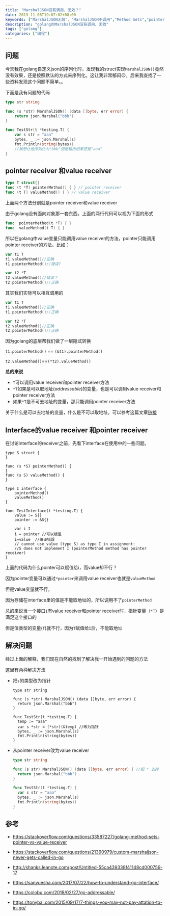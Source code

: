 ```yaml
---
title: "MarshalJSON没有调用、无效？"
date: 2019-11-08T19:07:02+08:00
keywords: ["MarshalJSON无效"，"MarshalJSON不调用","Method Sets","pointer receiver","value receiver","golang MarshalJSON"]
description: "golang的MarshalJSON没有调用、无效"
tags: ["golang"]
categories: ["编程"]
---
```


## 问题

今天我在golang自定义json的序列化时，发现我的struct实现`MarshalJSON()`竟然没有效果，还是按照默认的方式来序列化。这让我非常郁闷☹，后来我查找了一些资料发现这个问题不简单。。

下面是我有问题的代码

```go
type str string

func (s *str) MarshalJSON() (data []byte, err error) {
	return json.Marshal("bbb")
}

func TestStr(t *testing.T) {
	var s str = "aaa"
	bytes, _ := json.Marshal(s)
	fmt.Println(string(bytes))
    //我想让他序列化为"bbb"但是输出结果还是"aaa"
}
```

##  pointer receiver  和value receiver

```go
type T struct{}
func (t *T) pointerMethod() { } // pointer receiver
func (t T) valueMethod() { } // value receiver
```

上面两个方法分别就是pointer receiver和value receiver

由于golang没有面向对象那一套东西，上面的两行代码可以视为下面的形式

```go
func  pointerMethod(t *T) { } 
func  valueMethod(t T) { } 
```

所以在golang中value变量只能调用value receiver的方法，pointer只能调用pointer receiver的方法。比如：

```go
var t1 T
t1.valueMethod()//正确
t1.pointerMethod()//错误?

var t2 *T
t2.valueMethod()//错误？
t2.pointerMethod()//正确
```

其实我们实际可以相互调用的

```go
var t1 T
t1.valueMethod()//正确
t1.pointerMethod()//正确

var t2 *T
t2.valueMethod()//正确
t2.pointerMethod()//正确
```

因为golang的底层帮我们做了一层隐式转换

`t1.pointerMethod()` == `(&t1).pointerMethod()`

`t2.valueMethod()`==`(*t2).valueMethod()`

**总的来说**

* `T`可以调用value receiver和pointer receiver方法
* `*T`如果是可以取地址(*addressable*)的变量，也是可以调用value receiver和pointer receiver方法
* 如果`*T`是不可去地址的变量，那只能调用pointer receiver方法

关于什么是可以去地址的变量，什么是不可以取地址。可以参考这篇文章[链接]( https://colobu.com/2018/02/27/go-addressable/ )

## Interface的value receiver 和pointer receiver

在讨论interface的receiver之前，先看下interface在使用中的一些问题。

```golang
type S struct {
}

func (s *S) pointerMethod() {
}
func (s S) valueMethod() {
}

type I interface {
	pointerMethod()
	valueMethod()
}

func TestInterface(t *testing.T) {
	value := S{}
	pointer := &S{}
	
	var i I
	i = pointer //可以赋值
	i=value  //编译错误  
	// cannot use value (type S) as type I in assignment:
	//S does not implement I (pointerMethod method has pointer receiver)
}
```

上面的代码为什么pointer可以赋值给i，而value却不行？

因为pointer变量可以通过`*pointer`来调用value receiver也就是`valueMethod`

但是value变量就不行。

因为存储在interface里的值是不能取地址的，所以调用不了`pointerMethod`

总的来说当一个接口`I`有value receiver和pointer receiver时，指针变量（`*T`）是满足这个接口的

但是值类型的变量(`T`)就不行，因为`T`赋值给`I`后，不能取地址

## 解决问题

经过上面的解释，我们现在自然的找到了解决我一开始遇到的问题的方法

这里有两种解决方法

* 把`s`的类型改为指针

  ```golang
  type str string
  
  func (s *str) MarshalJSON() (data []byte, err error) {
  	return json.Marshal("bbb")
  }
  
  func TestStr(t *testing.T) {
  	temp := "aaa"
  	var s *str = (*str)(&temp) //改为指针
  	bytes, _ := json.Marshal(s)
  	fmt.Println(string(bytes))
  }
  ```

* 从pointer receiver改为value receiver

  ```go
  type str string
  
  func (s str) MarshalJSON() (data []byte, err error) { //把 * 去掉
  	return json.Marshal("bbb")
  }
  
  func TestStr(t *testing.T) {
  	var s str = "aaa"
  	bytes, _ := json.Marshal(s)
  	fmt.Println(string(bytes))
  }
  ```

  

## 参考

*  https://stackoverflow.com/questions/33587227/golang-method-sets-pointer-vs-value-receiver 
*  https://stackoverflow.com/questions/21390979/custom-marshaljson-never-gets-called-in-go 
*  http://shanks.leanote.com/post/Untitled-55ca439338f41148cd000759-17 
*  https://sanyuesha.com/2017/07/22/how-to-understand-go-interface/ 
*  https://colobu.com/2018/02/27/go-addressable/ 

*  https://tonybai.com/2015/09/17/7-things-you-may-not-pay-attation-to-in-go/ 